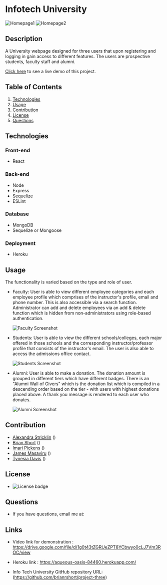 # Infotech University
![Homepage1](/public/assets/images/demo1.png)
![Homepage2](/public/assets/images/demo2.png)

 ## Description
  A University webpage designed for three users that upon registering and logging in gain access to different features. The users are prospective students, faculty staff and alumni.

[Click here](https://proj3ct3.herokuapp.com/) to see a live demo of this project.
  
  ## Table of Contents
  1. [Technologies](#technologies)
  2. [Usage](#usage)
  3. [Contribution](#contribution)
  4. [License](#license)
  5. [Questions](#questions)

  ## Technologies

  ### Front-end
  * React

  ### Back-end
  * Node
  * Express
  * Sequelize
  * ESLint

  ### Database
  * MongoDB
  * Sequelize or Mongoose

  ### Deployment
  * Heroku

  ## Usage
  The functionality is varied based on the type and role of user.

  * Faculty: User is able to view different employee categories and each employee profile which comprises of the instructor's profile, email and phone number. This is also accessible via a search function. Administrator can add and delete employees via an add & delete function which is hidden from non-administrators using role-based authentication.

    ![Faculty Screenshot](/public/assets/images/faculty.png)


  * Students: User is able to view the different schools/colleges, each major offered in those schools and the corresponding instructor/professor profile that consists of the instructor's email. The user is also able to access the admissions office contact.

    ![Students Screenshot](/public/assets/images/students.png)


  * Alumni: User is able to make a donation. The donation amount is grouped in different tiers which have different badges. There is an "Alumni Wall of Givers" which is the donation list which is compiled in a descending order based on the tier - with users with highest donations placed above. A thank you message is rendered to each user who donates.

    ![Alumni Screenshot](/public/assets/images/alumni.png)


  ## Contribution
  - [Alexandra Stricklin](https://github.com/stricklin927) ()
  - [Brian Short](https://github.com/brianrshort) ()
  - [Imari Pickens](https://github.com/Picke1id) ()
  - [James Masaviru](https://github.com/jmasaviru) ()
  - [Tynesia Davis](https://github.com/Sivad13) ()
  
   ## License
  *  ![License badge](https://img.shields.io/badge/License-MIT-green)

  ## Questions
  * If you have questions, email me at: 

## Links

* Video link for demonstration : https://drive.google.com/file/d/1g0t43tZGRUeZPT8YCbwyo0cLJ7Vm3ROC/view

* Heroku link : https://aqueous-oasis-84460.herokuapp.com/

* Info Tech University GitHub repository URL: (https://github.com/brianrshort/project-three)